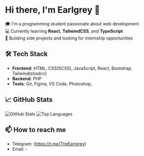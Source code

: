 # Hi there, I'm Earlgrey 👋

🎓 I'm a programming student passionate about web development  
💻 Currently learning **React**, **TailwindCSS**, and **TypeScript**  
🚀 Building side projects and looking for internship opportunities  

## 🛠️ Tech Stack
- **Frontend**: HTML, CSS(SCSS), JavaScript, React, Bootstrap, Tailwind(shadcn)
- **Backend**: PHP
- **Tools**: Git, Figma, VS Code, Photoshop,

## 📈 GitHub Stats
![GitHub Stats](https://github-readme-stats.vercel.app/api?username=sqien&show_icons=true&theme=dark)
![Top Languages](https://github-readme-stats.vercel.app/api/top-langs/?username=sqien&layout=compact&theme=dark)

## 📫 How to reach me
- Telegram: (https://t.me/TheEarlgrey)
- Email: -

